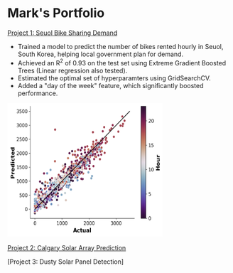 # Mark's Portfolio


[Project 1: Seuol Bike Sharing Demand](https://github.com/MarkHague/seoul_bike_sharing_demand)

- Trained a model to predict the number of bikes rented hourly in Seuol, South Korea, helping local government plan for demand.
- Achieved an R<sup>2</sup> of 0.93 on the test set using Extreme Gradient Boosted Trees (Linear regression also tested).
- Estimated the optimal set of hyperparamters using GridSearchCV.
- Added a "day of the week" feature, which significantly boosted performance.

<img src="https://github.com/MarkHague/portfolio/blob/main/images/scatter_test_set_hour_in_color.png" width="350" height="300">

[Project 2: Calgary Solar Array Prediction](https://github.com/MarkHague/calgary_solar_production/)

[Project 3: Dusty Solar Panel Detection]
